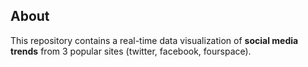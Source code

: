 ## About
This repository contains a real-time data visualization of **social media trends** from 3 popular sites (twitter, facebook, fourspace).